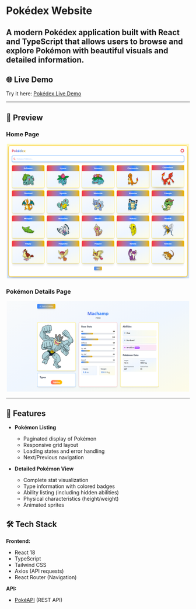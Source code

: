 # Pokédex Website

## A modern Pokédex application built with React and TypeScript that allows users to browse and explore Pokémon with beautiful visuals and detailed information.

## 🌐 Live Demo

Try it here: [Pokédex Live Demo](#)

---

## 📸 Preview

### Home Page

<div align="center">
  <img src="./public/SS_1.png" width="500" alt="Home Page"/> 
</div>

### Pokémon Details Page

<div align="center">
  <img src="./public/SS_2.png" width="500" alt="Details Page"/> 
</div>

---

## 🚀 Features

- **Pokémon Listing**

  - Paginated display of Pokémon
  - Responsive grid layout
  - Loading states and error handling
  - Next/Previous navigation

- **Detailed Pokémon View**
  - Complete stat visualization
  - Type information with colored badges
  - Ability listing (including hidden abilities)
  - Physical characteristics (height/weight)
  - Animated sprites

## 🛠 Tech Stack

**Frontend:**

- React 18
- TypeScript
- Tailwind CSS
- Axios (API requests)
- React Router (Navigation)

**API:**

- [PokéAPI](https://pokeapi.co/) (REST API)
